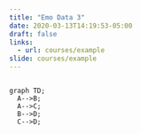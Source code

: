 ```yaml
---
title: "Emo Data 3"
date: 2020-03-13T14:19:53-05:00
draft: false
links: 
  - url: courses/example
slide: courses/example
---
```


```mermaid 

graph TD;
  A-->B;   
  A-->C; 
  B-->D;
  C-->D;
```
